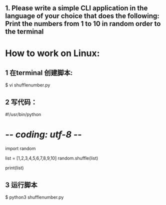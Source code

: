 ## 1. Please write a simple CLI application in the language of your choice that does the following: Print the numbers from 1 to 10 in random order to the terminal

# How to work on Linux:


## 1 在terminal 创建脚本:
$ vi shufflenumber.py


## 2 写代码：

#!/usr/bin/python
# -*- coding: utf-8 -*-

import random

list = [1,2,3,4,5,6,7,8,9,10]
random.shuffle(list)

print(list)


## 3 运行脚本
$ python3 shufflenumber.py

